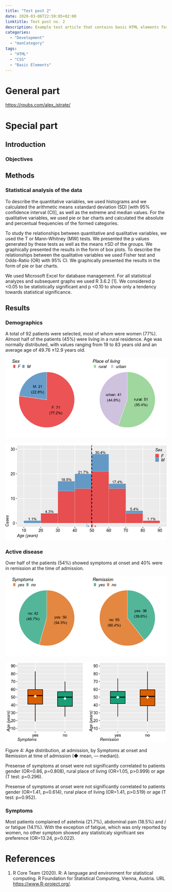 ```yaml
---
title: "Test post 2"
date: 2020-03-06T22:59:05+02:00
linktitle: Test post no. 2
description: Example test article that contains basic HTML elements for text formatting on the Web.
categories:
  - "Development"
  - "manCategory"
tags:
  - "HTML"
  - "CSS"
  - "Basic Elements"
---
```


# General part

https://rpubs.com/alex_istrate/

# Special part

## Introduction

### Objectives

## Methods

### Statistical analysis of the data

To describe the quantitative variables, we used histograms and we calculated the arithmetic means ±standard deviation (SD) [with 95% confidence interval (CI)], as well as the extreme and median values. For the qualitative variables, we used pie or bar charts and calculated the absolute and percentual frequencies of the formed categories.

To study the relationships between quantitative and qualitative variables, we used the T or Mann-Whitney (MW) tests. We presented the p values generated by these tests as well as the means ±SD of the groups. We graphically presented the results in the form of box plots. To describe the relationships between the qualitative variables we used  Fisher test and Odds-Ratio (OR) with 95% CI. We graphically presented the results in the form of pie or bar charts.

We used Microsoft Excel for database management. For all statistical analyzes and subsequent graphs we used R 3.6.2 [1]. We considered p <0.05 to be statistically significant and p <0.10 to show only a tendency towards statistical significance.

## Results

### Demographics

A total of 92 patients were selected, most of whom were women (77%). Almost half of the patients (45%) were living in a rural residence. Age was normally distributed, with values ranging from 19 to 83 years old and an average age of 49.76 ±12.9 years old.

![Figure  1: Sex and place of living.](unnamed-chunk-2-1.png)

![Figure  2: Age distribution, at admission, colored by sex. (| mean, ¦ median).](unnamed-chunk-3-1.png)

### Active disease

Over half of the patients (54%) showed symptoms at onset and 40% were in remission at the time of admission.

![Figure  3: Symptoms at onset and remission at admission.](unnamed-chunk-4-1.png)

![Figure  4: Age distribution, at admission, by Symptoms at onset and Remission at time of admission (◆ mean, — median)).](unnamed-chunk-5-1.png)

Figure  4: Age distribution, at admission, by Symptoms at onset and Remission at time of admission (◆ mean, — median)).

Presense of symptoms at onset were not significantly correlated to patients gender (OR=0.86, p=0.808), rural place of living (OR=1.05, p>0.999) or age (T test: p=0.296).

Presense of symptoms at onset were not significantly correlated to patients gender (OR=1.41, p=0.614), rural place of living (OR=1.41, p>0.519) or age (T test: p=0.952).

### Symptoms

Most patients complained of astehnia (21.7%), abdominal pain (18.5%) and / or fatigue (14.1%). With the exception of fatigue, which was only reported by women, no other symptom showed any statisticaly significant sex preference (OR=13.24, p=0.022).

# References

1. R Core Team (2020). R: A language and environment for statistical computing. R Foundation for Statistical Computing, Vienna, Austria. URL https://www.R-project.org/.

